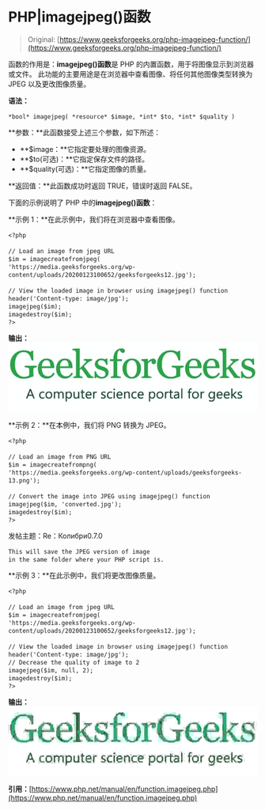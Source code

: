 # PHP|imagejpeg()函数

> Original: [https://www.geeksforgeeks.org/php-imagejpeg-function/](https://www.geeksforgeeks.org/php-imagejpeg-function/)

函数的作用是：**imagejpeg()函数**是 PHP 的内置函数，用于将图像显示到浏览器或文件。 此功能的主要用途是在浏览器中查看图像、将任何其他图像类型转换为 JPEG 以及更改图像质量。

**语法：**

```
*bool* imagejpeg( *resource* $image, *int* $to, *int* $quality )
```

**参数：**此函数接受上述三个参数，如下所述：

*   **$image：**它指定要处理的图像资源。
*   **$to(可选)：**它指定保存文件的路径。
*   **$quality(可选)：**它指定图像的质量。

**返回值：**此函数成功时返回 TRUE，错误时返回 FALSE。

下面的示例说明了 PHP 中的**imagejpeg()函数**：

**示例 1：**在此示例中，我们将在浏览器中查看图像。

```
<?php

// Load an image from jpeg URL
$im = imagecreatefromjpeg(
'https://media.geeksforgeeks.org/wp-content/uploads/20200123100652/geeksforgeeks12.jpg');

// View the loaded image in browser using imagejpeg() function
header('Content-type: image/jpg');  
imagejpeg($im);
imagedestroy($im);
?>
```

**输出：**
![](img/64dd68eb9092c0cee9aa5d7f65d4a2d0.png)

**示例 2：**在本例中，我们将 PNG 转换为 JPEG。

```
<?php

// Load an image from PNG URL
$im = imagecreatefrompng(
'https://media.geeksforgeeks.org/wp-content/uploads/geeksforgeeks-13.png');

// Convert the image into JPEG using imagejpeg() function
imagejpeg($im, 'converted.jpg');
imagedestroy($im);
?>
```

发帖主题：Re：Колибри0.7.0

```
This will save the JPEG version of image
in the same folder where your PHP script is.

```

**示例 3：**在此示例中，我们将更改图像质量。

```
<?php

// Load an image from jpeg URL
$im = imagecreatefromjpeg(
'https://media.geeksforgeeks.org/wp-content/uploads/20200123100652/geeksforgeeks12.jpg');

// View the loaded image in browser using imagejpeg() function
header('Content-type: image/jpg');  
// Decrease the quality of image to 2
imagejpeg($im, null, 2);
imagedestroy($im);
?>
```

**输出：**
![](img/d4c90d579dfd881efddb872eae919a44.png)

**引用：**[https://www.php.net/manual/en/function.imagejpeg.php](https://www.php.net/manual/en/function.imagejpeg.php)